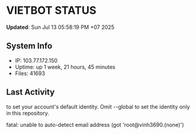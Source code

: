 # VIETBOT STATUS
**Updated**: Sun Jul 13 05:58:19 PM +07 2025

## System Info
- IP: 103.77.172.150
- Uptime: up 1 week, 21 hours, 45 minutes
- Files: 41693

## Last Activity

to set your account's default identity.
Omit --global to set the identity only in this repository.

fatal: unable to auto-detect email address (got 'root@vinh3690.(none)')
